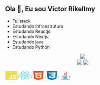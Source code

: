 ## Ola 👋, Eu sou Victor Rikellmy

- Fullstack
- Estudando Infraestrutura
- Estudando Reactjs 
- Estudando Nextjs
- Estudando java 
- Estudando Python



<div align="center">
  <img src="https://camo.githubusercontent.com/ddbe573916c6d4c079c9611baecb66006835f3382c502924ee8809576697f557/68747470733a2f2f63646e2e6472696262626c652e636f6d2f75736572732f3233393735352f73637265656e73686f74732f343535373531352f30312d626f62612d666574745f737469636b65725f6461766567616d657a2e676966">
</div>

<div align="center">

  <a href="https://github.com/Arttanjeiro">

  <img height="180em" src="https://github-readme-stats.vercel.app/api?username=victorikellmy&show_icons=true&theme=dark&include_all_commits=true&count_private=true"/>

  <img height="180em" src="https://github-readme-stats.vercel.app/api/top-langs/?username=victorikellmy&layout=compact&langs_count=7&theme=dark"/>

</div>
  
  <div style="display: inline_block"><br>

  <img align="center" alt="Victor-Js" height="30" width="40"                         src="https://raw.githubusercontent.com/devicons/devicon/master/icons/javascript/javascript-plain.svg">

  <img align="center" alt="Victo-React" height="30" width="40" src="https://raw.githubusercontent.com/devicons/devicon/master/icons/react/react-original.svg">

  <img align="center" alt="Victo-HTML" height="30" width="40" src="https://raw.githubusercontent.com/devicons/devicon/master/icons/html5/html5-original.svg">

  <img align="center" alt="Victor-CSS" height="30" width="40" src="https://raw.githubusercontent.com/devicons/devicon/master/icons/css3/css3-original.svg">

  <img align="center" alt="Victo-JAVA" height="30" width="40" src="https://raw.githubusercontent.com/devicons/devicon/master/icons/java/java-original.svg">


</div>
  




